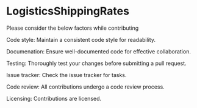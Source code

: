# LogisticsShippingRates
Please consider the below factors while contributing

Code style:
Maintain a consistent code style for readability.

Documenation:
Ensure well-documented code for effective collaboration.

Testing:
Thoroughly test your changes before submitting a pull request.

Issue tracker:
Check the issue tracker for tasks.

Code review:
All contributions undergo a code review process.

Licensing:
Contributions are licensed.
